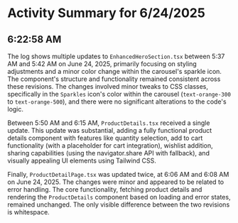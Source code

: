 # Activity Summary for 6/24/2025

## 6:22:58 AM
The log shows multiple updates to `EnhancedHeroSection.tsx` between 5:37 AM and 5:42 AM on June 24, 2025, primarily focusing on styling adjustments and a minor color change within the carousel's sparkle icon.  The component's structure and functionality remained consistent across these revisions. The changes involved minor tweaks to CSS classes, specifically in the `Sparkles` icon's color within the carousel (`text-orange-300` to `text-orange-500`), and there were no significant alterations to the code's logic.

Between 5:50 AM and 6:15 AM, `ProductDetails.tsx` received a single update.  This update was substantial, adding a fully functional product details component with features like quantity selection, add to cart functionality (with a placeholder for cart integration), wishlist addition, sharing capabilities (using the navigator.share API with fallback), and visually appealing UI elements using Tailwind CSS.

Finally, `ProductDetailPage.tsx` was updated twice, at 6:06 AM and 6:08 AM on June 24, 2025.  The changes were minor and appeared to be related to error handling. The core functionality, fetching product details and rendering the `ProductDetails` component based on loading and error states, remained unchanged.  The only visible difference between the two revisions is whitespace.

